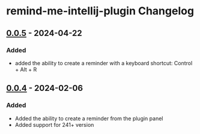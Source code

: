 <!-- Keep a Changelog guide -> https://keepachangelog.com -->

# remind-me-intellij-plugin Changelog

## [0.0.5] - 2024-04-22

### Added
- added the ability to create a reminder with a keyboard shortcut: Control + Alt + R

## [0.0.4] - 2024-02-06

### Added
- Added the ability to create a reminder from the plugin panel
- Added support for 241+ version

[0.0.4]: https://github.com/anton-erofeev/remind-me-intellij-plugin/commits/v0.0.4
[0.0.5]: https://github.com/anton-erofeev/remind-me-intellij-plugin/commits/v0.0.5
